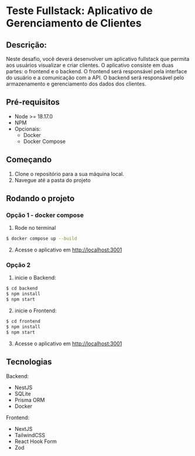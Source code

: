 # Teste Fullstack: Aplicativo de Gerenciamento de Clientes

## Descrição:

Neste desafio, você deverá desenvolver um aplicativo fullstack que permita aos usuários visualizar e criar clientes. O aplicativo consiste em duas partes: o frontend e o backend. O frontend será responsável pela interface do usuário e a comunicação com a API. O backend será responsável pelo armazenamento e gerenciamento dos dados dos clientes.

## Pré-requisitos

- Node >= 18.17.0
- NPM
- Opcionais:
  - Docker
  - Docker Compose

## Começando

1. Clone o repositório para a sua máquina local.
2. Navegue até a pasta do projeto

## Rodando o projeto

### Opção 1 - docker compose

1. Rode no terminal

```bash
$ docker compose up --build
```

2. Acesse o aplicativo em [http://localhost:3001](http://localhost:3001)

### Opção 2

1. inicie o Backend:

```bash
$ cd backend
$ npm install
$ npm start
```

2. inicie o Frontend:

```bash
$ cd frontend
$ npm install
$ npm start
```

3. Acesse o aplicativo em [http://localhost:3001](http://localhost:3001)

## Tecnologias

Backend:

- NestJS
- SQLite
- Prisma ORM
- Docker

Frontend:

- NextJS
- TailwindCSS
- React Hook Form
- Zod
